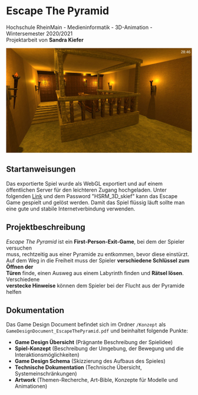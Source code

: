 # Escape The Pyramid
Hochschule RheinMain - Medieninformatik - 3D-Animation - Wintersemester 2020/2021 <br>
Projektarbeit von **Sandra Kiefer**

![Startszene des Spieles](startscene.png)

## Startanweisungen
Das exportierte Spiel wurde als WebGL exportiert und auf einem öffentlichen Server für den leichteren Zugang hochgeladen. Unter folgenden [Link](https://sandrakiefer.itch.io/escape-the-pyramid) und dem Password "HSRM_3D_skief" kann das Escape Game gespielt und gelöst werden. Damit das Spiel flüssig läuft sollte man eine gute und stabile Internetverbindung verwenden.

## Projektbeschreibung
*Escape The Pyramid* ist ein **First-Person-Exit-Game**, bei dem der Spieler versuchen  
muss, rechtzeitig aus einer Pyramide zu entkommen, bevor diese einstürzt.  
Auf dem Weg in die Freiheit muss der Spieler **verschiedene Schlüssel zum Öffnen der  
Türen** finde, einen Ausweg aus einem Labyrinth finden und **Rätsel lösen**. Verschiedene  
**verstecke Hinweise** können dem Spieler bei der Flucht aus der Pyramide helfen

## Dokumentation
Das Game Design Document befindet sich im Ordner `/Konzept` als `GameDesignDocument_EscapeThePyramid.pdf` und beinhaltet folgende Punkte:
 - **Game Design Übersicht** (Prägnante Beschreibung der Spielidee)
 - **Spiel-Konzept** (Beschreibung der Umgebung, der Bewegung und die Interaktionsmöglichkeiten)
 - **Game Design Schema** (Skizzierung des Aufbaus des Spieles)
 - **Technische Dokumentation** (Technische Übersicht, Systemeinschränkungen)
 - **Artwork** (Themen-Recherche, Art-Bible, Konzepte für Modelle und Animationen)
